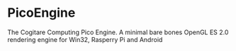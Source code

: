 # PicoEngine
The Cogitare Computing Pico Engine. A minimal bare bones OpenGL ES 2.0 rendering engine for Win32, Rasperry Pi and Android

